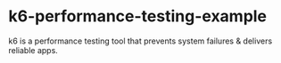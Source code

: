 # k6-performance-testing-example
k6 is a performance testing tool that prevents system failures &amp; delivers reliable apps.
